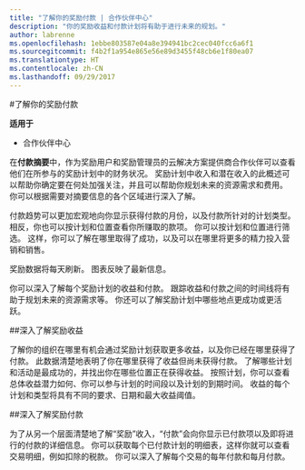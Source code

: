 ```yaml
---
title: "了解你的奖励付款 | 合作伙伴中心"
description: "你的奖励收益和付款计划将有助于进行未来的规划。"
author: labrenne
ms.openlocfilehash: 1ebbe803587e04a8e394941bc2cec040fcc6a6f1
ms.sourcegitcommit: f4b2f1a954e865e56e89d3455f48cb6e1f80ea07
ms.translationtype: HT
ms.contentlocale: zh-CN
ms.lasthandoff: 09/29/2017
---
```

#<a name="understand-your-incentives-payouts"></a>了解你的奖励付款

**适用于**

-  合作伙伴中心


在**付款摘要**中，作为奖励用户和奖励管理员的云解决方案提供商合作伙伴可以查看他们在所参与的奖励计划中的财务状况。 奖励计划中收入和潜在收入的此概述可以帮助你确定要在何处加强关注，并且可以帮助你规划未来的资源需求和费用。 你可以根据需要对摘要信息的各个区域进行深入了解。 

付款趋势可以更加宏观地向你显示获得付款的月份，以及付款所针对的计划类型。 相反，你也可以按计划和位置查看你所赚取的款项。 你可以按计划和位置进行筛选。 这样，你可以了解在哪里取得了成功，以及可以在哪里将更多的精力投入营销和销售。

奖励数据将每天刷新。 图表反映了最新信息。

你可以深入了解每个奖励计划的收益和付款。 跟踪收益和付款之间的时间线将有助于规划未来的资源需求等。 你还可以了解奖励计划中哪些地点更成功或更活跃。 

##<a name="drill-down-on-incentives-earnings"></a>深入了解奖励收益

了解你的组织在哪里有机会通过奖励计划获取更多收益，以及你已经在哪里获得了付款。 此数据清楚地表明了你在哪里获得了收益但尚未获得付款。  了解哪些计划和活动是最成功的，并找出你在哪些位置正在获得收益。 按照计划，你可以查看总体收益潜力如何、你可以参与计划的时间段以及计划的到期时间。 收益的每个计划和类型将具有不同的要求、日期和最大收益阈值。 

##<a name="drill-down-on-incentive-payouts"></a>深入了解奖励付款

为了从另一个层面清楚地了解“奖励”收入，“付款”会向你显示已付款项以及即将进行的付款的详细信息。 你可以获取每个已付款计划的明细表，这样你就可以查看交易明细，例如扣除的税款。 你可以深入了解每个交易的每年付款和每月付款。